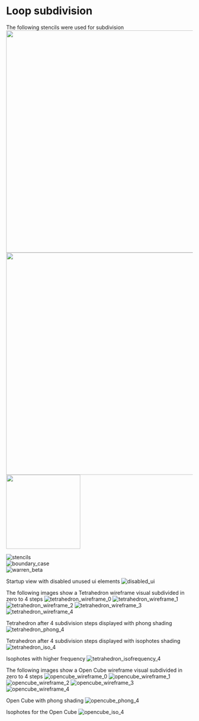 # Loop subdivision

The following stencils were used for subdivision<br />
<img src='./readme_images/stencils.png' width='600'><br />
<img src='./readme_images/boundary_case.png' width='600'><br />
<img src='./readme_images/warren_beta.png' width='200'><br />

![stencils](./readme_images/stencils.png)<br />
![boundary_case](./readme_images/boundary_case.png)<br />
![warren_beta](./readme_images/warren_beta.png)

Startup view with disabled unused ui elements
![disabled_ui](./readme_images/disabled_ui.png)

The following images show a Tetrahedron wireframe visual subdivided in zero to 4 steps
![tetrahedron_wireframe_0](./readme_images/tetrahedron_wireframe_0.png)
![tetrahedron_wireframe_1](./readme_images/tetrahedron_wireframe_1.png)
![tetrahedron_wireframe_2](./readme_images/tetrahedron_wireframe_2.png)
![tetrahedron_wireframe_3](./readme_images/tetrahedron_wireframe_3.png)
![tetrahedron_wireframe_4](./readme_images/tetrahedron_wireframe_4.png)

Tetrahedron after 4 subdivision steps displayed with phong shading
![tetrahedron_phong_4](./readme_images/tetrahedron_phong_4.png)

Tetrahedron after 4 subdivision steps displayed with isophotes shading
![tetrahedron_iso_4](./readme_images/tetrahedron_iso_4.png)

Isophotes with higher frequency
![tetrahedron_isofrequency_4](./readme_images/tetrahedron_isofrequency_4.png)

The following images show a Open Cube wireframe visual subdivided in zero to 4 steps
![opencube_wireframe_0](./readme_images/opencube_wireframe_0.png)
![opencube_wireframe_1](./readme_images/opencube_wireframe_1.png)
![opencube_wireframe_2](./readme_images/opencube_wireframe_2.png)
![opencube_wireframe_3](./readme_images/opencube_wireframe_3.png)
![opencube_wireframe_4](./readme_images/opencube_wireframe_4.png)

Open Cube with phong shading
![opencube_phong_4](./readme_images/opencube_phong_4.png)

Isophotes for the Open Cube
![opencube_iso_4](./readme_images/opencube_iso_4.png)
